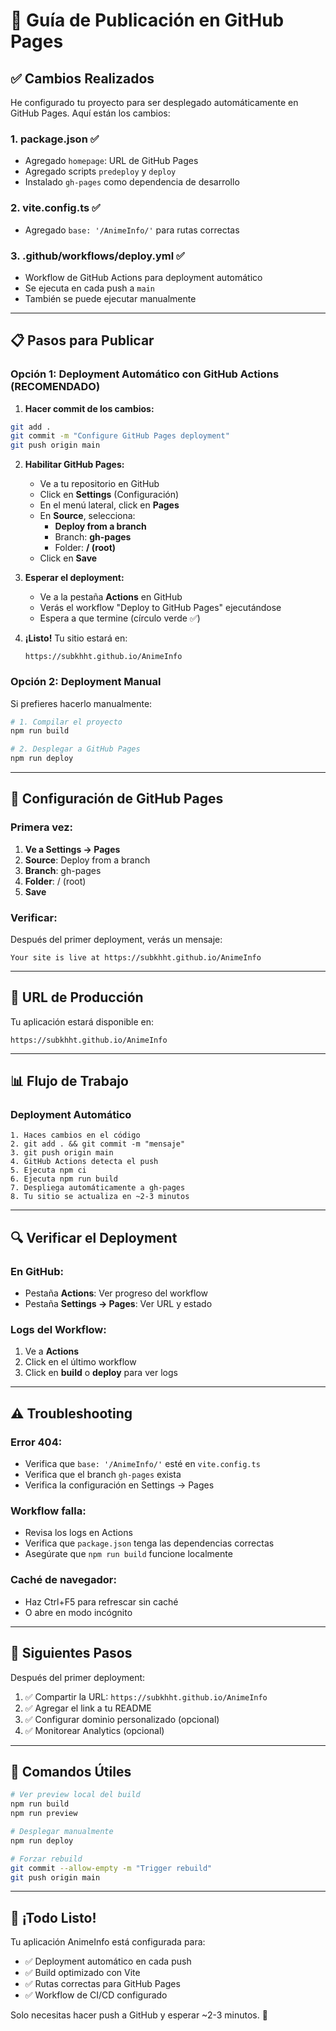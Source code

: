# 🚀 Guía de Publicación en GitHub Pages

## ✅ Cambios Realizados

He configurado tu proyecto para ser desplegado automáticamente en GitHub Pages. Aquí están los cambios:

### 1. **package.json** ✅
- Agregado `homepage`: URL de GitHub Pages
- Agregado scripts `predeploy` y `deploy`
- Instalado `gh-pages` como dependencia de desarrollo

### 2. **vite.config.ts** ✅
- Agregado `base: '/AnimeInfo/'` para rutas correctas

### 3. **.github/workflows/deploy.yml** ✅
- Workflow de GitHub Actions para deployment automático
- Se ejecuta en cada push a `main`
- También se puede ejecutar manualmente

---

## 📋 Pasos para Publicar

### Opción 1: Deployment Automático con GitHub Actions (RECOMENDADO)

1. **Hacer commit de los cambios:**
```bash
git add .
git commit -m "Configure GitHub Pages deployment"
git push origin main
```

2. **Habilitar GitHub Pages:**
   - Ve a tu repositorio en GitHub
   - Click en **Settings** (Configuración)
   - En el menú lateral, click en **Pages**
   - En **Source**, selecciona:
     - **Deploy from a branch**
     - Branch: **gh-pages**
     - Folder: **/ (root)**
   - Click en **Save**

3. **Esperar el deployment:**
   - Ve a la pestaña **Actions** en GitHub
   - Verás el workflow "Deploy to GitHub Pages" ejecutándose
   - Espera a que termine (círculo verde ✅)

4. **¡Listo!** Tu sitio estará en:
   ```
   https://subkhht.github.io/AnimeInfo
   ```

### Opción 2: Deployment Manual

Si prefieres hacerlo manualmente:

```bash
# 1. Compilar el proyecto
npm run build

# 2. Desplegar a GitHub Pages
npm run deploy
```

---

## 🔧 Configuración de GitHub Pages

### Primera vez:

1. **Ve a Settings → Pages**
2. **Source**: Deploy from a branch
3. **Branch**: gh-pages
4. **Folder**: / (root)
5. **Save**

### Verificar:

Después del primer deployment, verás un mensaje:
```
Your site is live at https://subkhht.github.io/AnimeInfo
```

---

## 🎯 URL de Producción

Tu aplicación estará disponible en:
```
https://subkhht.github.io/AnimeInfo
```

---

## 📊 Flujo de Trabajo

### Deployment Automático
```
1. Haces cambios en el código
2. git add . && git commit -m "mensaje"
3. git push origin main
4. GitHub Actions detecta el push
5. Ejecuta npm ci
6. Ejecuta npm run build
7. Despliega automáticamente a gh-pages
8. Tu sitio se actualiza en ~2-3 minutos
```

---

## 🔍 Verificar el Deployment

### En GitHub:
- Pestaña **Actions**: Ver progreso del workflow
- Pestaña **Settings → Pages**: Ver URL y estado

### Logs del Workflow:
1. Ve a **Actions**
2. Click en el último workflow
3. Click en **build** o **deploy** para ver logs

---

## ⚠️ Troubleshooting

### Error 404:
- Verifica que `base: '/AnimeInfo/'` esté en `vite.config.ts`
- Verifica que el branch `gh-pages` exista
- Verifica la configuración en Settings → Pages

### Workflow falla:
- Revisa los logs en Actions
- Verifica que `package.json` tenga las dependencias correctas
- Asegúrate que `npm run build` funcione localmente

### Caché de navegador:
- Haz Ctrl+F5 para refrescar sin caché
- O abre en modo incógnito

---

## 🎨 Siguientes Pasos

Después del primer deployment:

1. ✅ Compartir la URL: `https://subkhht.github.io/AnimeInfo`
2. ✅ Agregar el link a tu README
3. ✅ Configurar dominio personalizado (opcional)
4. ✅ Monitorear Analytics (opcional)

---

## 📝 Comandos Útiles

```bash
# Ver preview local del build
npm run build
npm run preview

# Desplegar manualmente
npm run deploy

# Forzar rebuild
git commit --allow-empty -m "Trigger rebuild"
git push origin main
```

---

## 🎉 ¡Todo Listo!

Tu aplicación AnimeInfo está configurada para:
- ✅ Deployment automático en cada push
- ✅ Build optimizado con Vite
- ✅ Rutas correctas para GitHub Pages
- ✅ Workflow de CI/CD configurado

Solo necesitas hacer push a GitHub y esperar ~2-3 minutos. 🚀
